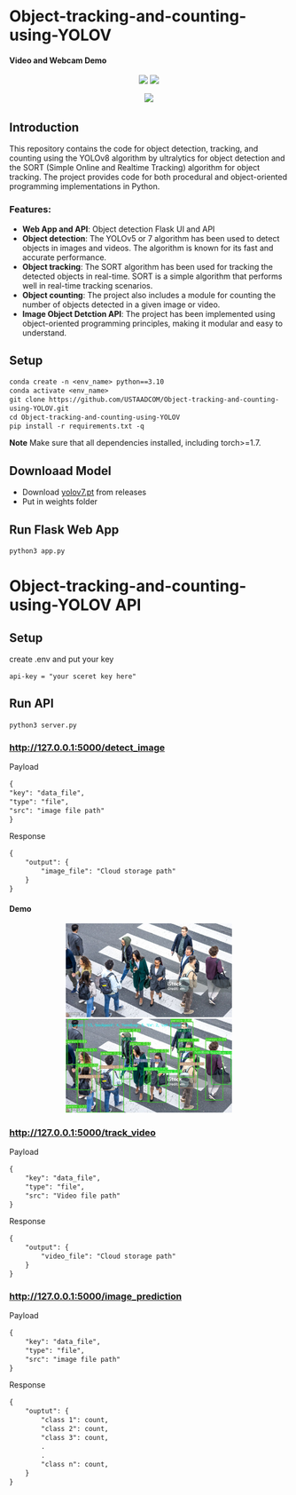 # Object-tracking-and-counting-using-YOLOV

#### Video and Webcam Demo
<div align="center">
<p>
<img src="assets/traffic.gif" width="300"/>  <img src="assets/output_1696816969211397.gif" width="300"/> 
</p>
</div>
<div align="center">
<p>
<img src="assets/output_1696838504179469.gif" width="300"/> 
</p>
</div>


## Introduction

This repository contains the code for object detection, tracking, and counting using the YOLOv8 algorithm by ultralytics for object detection and the SORT (Simple Online and Realtime Tracking) algorithm for object tracking. The project provides code for both procedural and object-oriented programming implementations in Python.

### Features:
* **Web App and API**: Object detection Flask UI and API
* **Object detection**: The YOLOv5 or 7 algorithm has been used to detect objects in images and videos. The algorithm is known for its fast and accurate performance.
* **Object tracking**: The SORT algorithm has been used for tracking the detected objects in real-time. SORT is a simple algorithm that performs well in real-time tracking scenarios.
* **Object counting**: The project also includes a module for counting the number of objects detected in a given image or video.
* **Image Object Detction API**: The project has been implemented using object-oriented programming principles, making it modular and easy to understand.

## Setup
  ```code
  conda create -n <env_name> python==3.10
  conda activate <env_name>
  git clone https://github.com/USTAADCOM/Object-tracking-and-counting-using-YOLOV.git
  cd Object-tracking-and-counting-using-YOLOV
  pip install -r requirements.txt -q
  ```
**Note** Make sure that all dependencies installed, including torch>=1.7.
## Downloaad Model
* Download [yolov7.pt](https://github.com/USTAADCOM/Object-tracking-and-counting-using-YOLOV/releases/download/v1.1/yolov7.pt)
from releases
* Put in weights folder
## Run Flask Web App
```code
python3 app.py 
```
# Object-tracking-and-counting-using-YOLOV API
## Setup
create .env and put your key
```
api-key = "your sceret key here"
```
## Run API
```code
python3 server.py 
```
### http://127.0.0.1:5000/detect_image
Payload
```code
{
"key": "data_file",
"type": "file",		
"src": "image file path"
}
```
Response 
```code
{
    "output": {
        "image_file": "Cloud storage path"
    }
}
```
#### Demo
<div align="center">
<p>
<img src="assets/stock.jpg" width="300"/>  <img src="assets/1696923383705738.jpg" width="300"/> 
</p>
</div>


###  http://127.0.0.1:5000/track_video 
Payload
```code
{
    "key": "data_file",
    "type": "file",
    "src": "Video file path"
}
```
Response 
```code
{
    "output": {
        "video_file": "Cloud storage path"
    }
}
```
###  http://127.0.0.1:5000/image_prediction
Payload
```code
{
    "key": "data_file",
    "type": "file",
    "src": "image file path"
}
```
Response 
```code
{
    "ouptut": {
        "class 1": count,
        "class 2": count,
        "class 3": count,
        .
        .
        "class n": count,    
    }
}